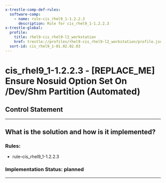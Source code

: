 ```yaml
---
x-trestle-comp-def-rules:
  software-comp:
    - name: rule-cis_rhel9_1-1.2.2.3
      description: Rule for cis_rhel9_1-1.2.2.3
x-trestle-global:
  profile:
    title: rhel9-cis_rhel9-l2_workstation
    href: trestle://profiles/rhel9-cis_rhel9-l2_workstation/profile.json
  sort-id: cis_rhel9_1-01.02.02.03
---
```


# cis_rhel9_1-1.2.2.3 - \[REPLACE_ME\] Ensure Nosuid Option Set On /Dev/Shm Partition (Automated)

## Control Statement

______________________________________________________________________

## What is the solution and how is it implemented?

<!-- For implementation status enter one of: implemented, partial, planned, alternative, not-applicable -->

<!-- Note that the list of rules under ### Rules: is read-only and changes will not be captured after assembly to JSON -->

<!-- Add control implementation description here for control: cis_rhel9_1-1.2.2.3 -->

### Rules:

  - rule-cis_rhel9_1-1.2.2.3

### Implementation Status: planned

______________________________________________________________________
